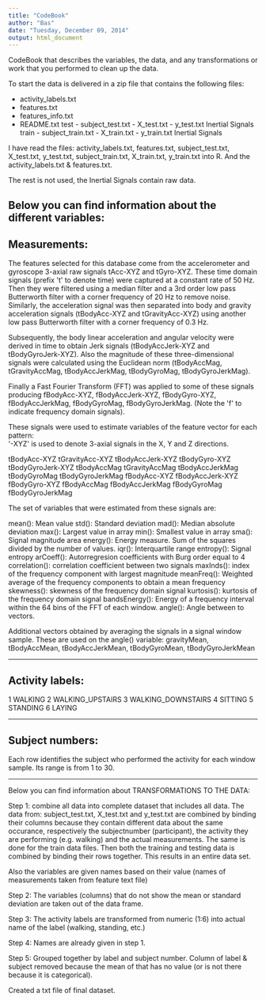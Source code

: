 ```yaml
---
title: "CodeBook"
author: "Bas"
date: "Tuesday, December 09, 2014"
output: html_document
---
```


CodeBook that describes the variables, the data, and any transformations or work that you performed to clean up the data.

To start the data is delivered in a zip file that contains the following files:

- activity_labels.txt
- features.txt
- features_info.txt
- README.txt
test
        - subject_test.txt
        - X_test.txt
        - y_test.txt
        Inertial Signals
train
        - subject_train.txt
        - X_train.txt
        - y_train.txt 
        Inertial Signals
        
I have read the files: activity_labels.txt, features.txt, subject_test.txt, X_test.txt, y_test.txt, subject_train.txt, X_train.txt, y_train.txt into R. And the activity_labels.txt & features.txt.  

The rest is not used, the Inertial Signals contain raw data.



Below you can find information about the different variables:
----------------
Measurements:
----------------
The features selected for this database come from the accelerometer and gyroscope 3-axial raw signals tAcc-XYZ and tGyro-XYZ. These time domain signals (prefix 't' to denote time) were captured at a constant rate of 50 Hz. Then they were filtered using a median filter and a 3rd order low pass Butterworth filter with a corner frequency of 20 Hz to remove noise. Similarly, the acceleration signal was then separated into body and gravity acceleration signals (tBodyAcc-XYZ and tGravityAcc-XYZ) using another low pass Butterworth filter with a corner frequency of 0.3 Hz. 

Subsequently, the body linear acceleration and angular velocity were derived in time to obtain Jerk signals (tBodyAccJerk-XYZ and tBodyGyroJerk-XYZ). Also the magnitude of these three-dimensional signals were calculated using the Euclidean norm (tBodyAccMag, tGravityAccMag, tBodyAccJerkMag, tBodyGyroMag, tBodyGyroJerkMag). 

Finally a Fast Fourier Transform (FFT) was applied to some of these signals producing fBodyAcc-XYZ, fBodyAccJerk-XYZ, fBodyGyro-XYZ, fBodyAccJerkMag, fBodyGyroMag, fBodyGyroJerkMag. (Note the 'f' to indicate frequency domain signals). 

These signals were used to estimate variables of the feature vector for each pattern:  
'-XYZ' is used to denote 3-axial signals in the X, Y and Z directions.

tBodyAcc-XYZ
tGravityAcc-XYZ
tBodyAccJerk-XYZ
tBodyGyro-XYZ
tBodyGyroJerk-XYZ
tBodyAccMag
tGravityAccMag
tBodyAccJerkMag
tBodyGyroMag
tBodyGyroJerkMag
fBodyAcc-XYZ
fBodyAccJerk-XYZ
fBodyGyro-XYZ
fBodyAccMag
fBodyAccJerkMag
fBodyGyroMag
fBodyGyroJerkMag

The set of variables that were estimated from these signals are: 

mean(): Mean value
std(): Standard deviation
mad(): Median absolute deviation 
max(): Largest value in array
min(): Smallest value in array
sma(): Signal magnitude area
energy(): Energy measure. Sum of the squares divided by the number of values. 
iqr(): Interquartile range 
entropy(): Signal entropy
arCoeff(): Autorregresion coefficients with Burg order equal to 4
correlation(): correlation coefficient between two signals
maxInds(): index of the frequency component with largest magnitude
meanFreq(): Weighted average of the frequency components to obtain a mean frequency
skewness(): skewness of the frequency domain signal 
kurtosis(): kurtosis of the frequency domain signal 
bandsEnergy(): Energy of a frequency interval within the 64 bins of the FFT of each window.
angle(): Angle between to vectors.

Additional vectors obtained by averaging the signals in a signal window sample. These are used on the angle() variable: gravityMean, tBodyAccMean, tBodyAccJerkMean, tBodyGyroMean, tBodyGyroJerkMean


----------------
Activity labels:
----------------
1 WALKING
2 WALKING_UPSTAIRS
3 WALKING_DOWNSTAIRS
4 SITTING
5 STANDING
6 LAYING

----------------
Subject numbers:
----------------
Each row identifies the subject who performed the activity for each window sample. Its range is from 1 to 30.


--------------------------------------------------------------------------------------
Below you can find information about TRANSFORMATIONS TO THE DATA:

Step 1: combine all data into complete dataset that includes all data. The data from: subject_test.txt, X_test.txt and y_test.txt are combined by binding their columns because they contain different data about the same occurance, respectively the subjectnumber (participant), the activity they are performing (e.g. walking) and the actual measurements. The same is done for the train data files. Then both the training and testing data is combined by binding their rows together. This results in an entire data set.

Also the variables are given names based on their value (names of measurements taken from feature text file)

Step 2: The variables (columns) that do not show the mean or standard deviation are taken out of the data frame. 

Step 3: The activity labels are transformed from numeric (1:6) into actual name of the label (walking, standing, etc.)

Step 4: Names are already given in step 1.

Step 5: Grouped together by label and subject number. Column of label & subject removed because the mean of that has no value (or is not there because it is categorical).  

Created a txt file of final dataset.

